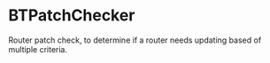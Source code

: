 # BTPatchChecker
Router patch check, to determine if a router needs updating based of multiple criteria.
